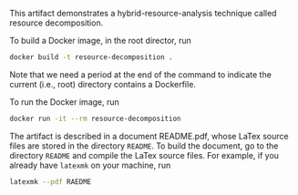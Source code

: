 This artifact demonstrates a hybrid-resource-analysis technique called resource
decomposition.

To build a Docker image, in the root director, run
```bash
docker build -t resource-decomposition .
```
Note that we need a period at the end of the command to indicate the current
(i.e., root) directory contains a Dockerfile.

To run the Docker image, run
```bash
docker run -it --rm resource-decomposition
```

The artifact is described in a document README.pdf, whose LaTex source files are
stored in the directory `README`. To build the document, go to the directory
`README` and compile the LaTex source files. For example, if you already have
`latexmk` on your machine, run
```bash
latexmk --pdf RAEDME
```
